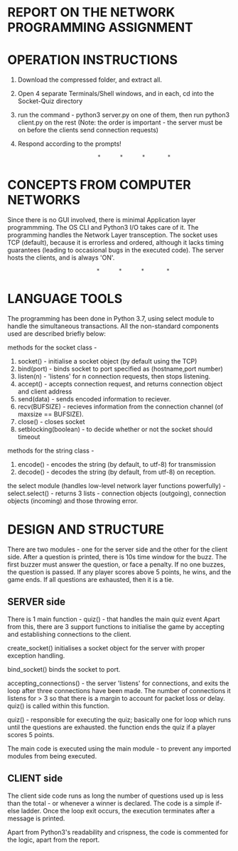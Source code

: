 # REPORT ON THE NETWORK PROGRAMMING ASSIGNMENT


# OPERATION INSTRUCTIONS
1. Download the compressed folder, and extract all.
2. Open 4 separate Terminals/Shell windows, and in each, cd into the Socket-Quiz directory
3. run the command - python3 server.py on one of them, then run python3 client.py on the rest (Note: the order is important - the server must be
    on before the clients send connection requests)
4. Respond according to the prompts!

                                *      *      *       *

# CONCEPTS FROM COMPUTER NETWORKS
Since there is no GUI involved, there is minimal Application layer programmming. The OS CLI and Python3 I/O takes care of it. 
The programming handles the Network Layer transception. 
The socket uses TCP (default), because it is errorless and ordered, although it lacks timing guarantees (leading to occasional bugs in the executed code).
The server hosts the clients, and is always 'ON'. 

                                *      *      *       *

# LANGUAGE TOOLS
The programming has been done in Python 3.7, using select module to handle the simultaneous transactions.
All the non-standard components used are described briefly below:

methods for the socket class -

1. socket() - initialise a socket object (by default using the TCP)
2. bind(port) - binds socket to port specified as (hostname,port number)
3. listen(n) - 'listens' for n connection requests, then stops listening.
4. accept() - accepts connection request, and returns connection object and client address
5. send(data) - sends encoded information to reciever.
6. recv(BUFSIZE) - recieves information from the connection channel (of maxsize == BUFSIZE).
7. close() - closes socket 
8. setblocking(boolean) - to decide whether or not the socket should timeout

methods for the string class -

1. encode() - encodes the string (by default, to utf-8) for transmission
2. decode() - decodes the string (by default, from utf-8) on reception.

the select module (handles low-level network layer functions powerfully) -
select.select() - returns 3 lists - connection objects (outgoing), connection objects (incoming) and those throwing error. 


# DESIGN AND STRUCTURE
There are two modules - one for the server side and the other for the client side.
After a question is printed, there is 10s time window for the buzz. The first buzzer must answer the question, or face a penalty. If no one buzzes,
the question is passed. 
If any player scores above 5 points, he wins, and the game ends.
If all questions are exhausted, then it is a tie. 
 
  ## SERVER side

  There is 1 main function - quiz() - that handles the main quiz event
  Apart from this, there are 3 support functions to initialise the game by accepting and establishing connections to the client. 

  create_socket() initialises a socket object for the server with proper exception handling.

  bind_socket() binds the socket to port.

  accepting_connections() - the server 'listens' for connections, and exits the loop after three connections have been made. The number of
                            connections it listens for > 3 so that there is a margin to account for packet loss or delay. quiz() is called within
                            this function.

  quiz() - responsible for executing the quiz; basically one for loop which runs until the questions are exhausted.
            the function ends the quiz if a player scores 5 points.  


  The main code is executed using the main module - to prevent any imported modules from being executed. 

  ## CLIENT side

  The client side code runs as long the number of questions used up is less than the total - or whenever a winner is declared.
  The code is a simple if-else ladder. 
  Once the loop exit occurs, the execution terminates after a message is printed.

Apart from Python3's readability and crispness, the code is commented for the logic, apart from the report.
